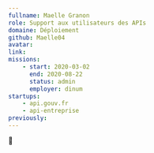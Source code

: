 ```yaml
---
fullname: Maelle Granon
role: Support aux utilisateurs des APIs
domaine: Déploiement
github: Maelle04
avatar:
link:
missions:
    - start: 2020-03-02
      end: 2020-08-22
      status: admin
      employer: dinum
startups:
    - api.gouv.fr
    - api-entreprise
previously:
---
```


🦉

